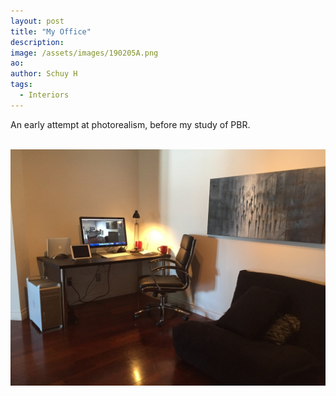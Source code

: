 ```yaml
---
layout: post
title: "My Office"
description: 
image: /assets/images/190205A.png
ao: 
author: Schuy H
tags: 
  - Interiors
---
```


An early attempt at photorealism, before my study of PBR. 

<br />

<img class="post-image greyscale50" src="/assets/images/190205B.jpeg" alt="reference photo" style="height: auto;">

<!--- 

Optinal front matter: Date: yyyy-mm-dd hh:mm:ss

Image examples: secondary, full width

![Placeholder](/assets/images/171208.jpeg)

![Placeholder](/assets/images/171208.jpeg#full) 

---> 